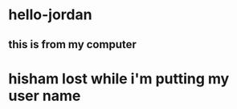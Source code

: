 # hello-jordan

## this is from my computer 
# hisham lost while i'm putting my user name 
        
